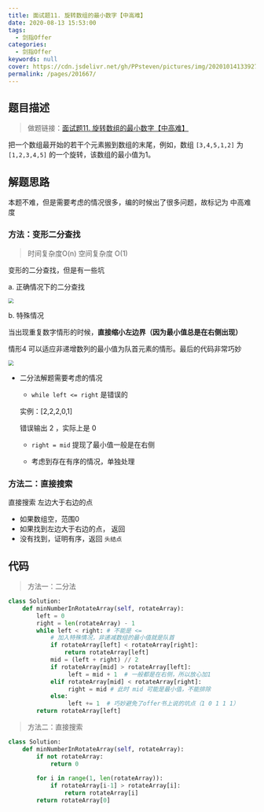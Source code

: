 ```yaml
---
title: 面试题11. 旋转数组的最小数字【中高难】
date: 2020-08-13 15:53:00
tags: 
  - 剑指Offer
categories: 
  - 剑指Offer
keywords: null
cover: https://cdn.jsdelivr.net/gh/PPsteven/pictures/img/20201014133927.png
permalink: /pages/201667/
---
```


## 题目描述

> 做题链接：[面试题11. 旋转数组的最小数字【中高难】](https://leetcode-cn.com/problems/xuan-zhuan-shu-zu-de-zui-xiao-shu-zi-lcof/)
>

把一个数组最开始的若干个元素搬到数组的末尾，例如，数组 `[3,4,5,1,2]` 为 `[1,2,3,4,5]` 的一个旋转，该数组的最小值为1。 

<!--more-->

## 解题思路

本题不难，但是需要考虑的情况很多，编的时候出了很多问题，故标记为 中高难度

### 方法：变形二分查找

> 时间复杂度O(n)  空间复杂度 O(1) 

变形的二分查找，但是有一些坑

a. 正确情况下的二分查找

<img src="https://cdn.jsdelivr.net/gh/PPsteven/pictures/img/20200513113239.png" style="zoom: 67%;" />

b. 特殊情况

当出现重复数字情形的时候，**直接缩小左边界（因为最小值总是在右侧出现）**

情形4 可以适应非递增数列的最小值为队首元素的情形。最后的代码非常巧妙

<img src="https://cdn.jsdelivr.net/gh/PPsteven/pictures/img/20200513113538.png" style="zoom:67%;" />

- 二分法解题需要考虑的情况

  -  `while left <= right` 是错误的

    实例：[2,2,2,0,1]  

    错误输出 2 ，实际上是 0

  - `right = mid` 提现了最小值一般是在右侧

  - 考虑到存在有序的情况，单独处理

### 方法二：直接搜索

直接搜索 左边大于右边的点

- 如果数组空，范围0
- 如果找到左边大于右边的点， 返回
- 没有找到，证明有序，返回 `头结点`

## 代码

> 方法一：二分法

```python
class Solution:
    def minNumberInRotateArray(self, rotateArray):
        left = 0
        right = len(rotateArray) - 1
        while left < right: # 不能是 <=
            # 加入特殊情况，非递减数组的最小值就是队首
            if rotateArray[left] < rotateArray[right]:
                return rotateArray[left]
            mid = (left + right) // 2 
            if rotateArray[mid] > rotateArray[left]:
                 left = mid + 1  # 一般都是在右侧，所以放心加1
            elif rotateArray[mid] < rotateArray[right]:
                 right = mid # 此时 mid 可能是最小值，不能排除
            else:
                 left += 1  # 巧妙避免了offer书上说的坑点（1 0 1 1 1）
        return rotateArray[left]
```



> 方法二：直接搜索

```python
class Solution:
    def minNumberInRotateArray(self, rotateArray):
        if not rotateArray:
            return 0
       
        for i in range(1, len(rotateArray)):
            if rotateArray[i-1] > rotateArray[i]:
                return rotateArray[i]
        return rotateArray[0]
```

